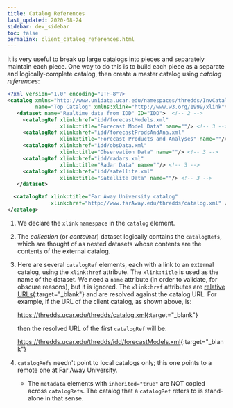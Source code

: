 ```yaml
---
title: Catalog References
last_updated: 2020-08-24
sidebar: dev_sidebar
toc: false
permalink: client_catalog_references.html
---
```


It is very useful to break up large catalogs into pieces and separately maintain each piece.
One way to do this is to build each piece as a separate and logically-complete catalog, then create a master catalog using _catalog references_:

~~~xml
<?xml version="1.0" encoding="UTF-8"?>
<catalog xmlns="http://www.unidata.ucar.edu/namespaces/thredds/InvCatalog/v1.0" 
         name="Top Catalog" xmlns:xlink="http://www.w3.org/1999/xlink"> <!-- 1 -->
   <dataset name="Realtime data from IDD" ID="IDD">  <!-- 2 -->
     <catalogRef xlink:href="idd/forecastModels.xml" 
                 xlink:title="Forecast Model Data" name=""/> <!-- 3 -->
     <catalogRef xlink:href="idd/forecastProdsAndAna.xml" 
                 xlink:title="Forecast Products and Analyses" name=""/> <!-- 3 -->
     <catalogRef xlink:href="idd/obsData.xml" 
                 xlink:title="Observation Data" name=""/> <!-- 3 -->
     <catalogRef xlink:href="idd/radars.xml" 
                 xlink:title="Radar Data" name=""/> <!-- 3 -->
     <catalogRef xlink:href="idd/satellite.xml" 
                 xlink:title="Satellite Data" name=""/> <!-- 3 -->
   </dataset>

  <catalogRef xlink:title="Far Away University catalog" 
              xlink:href="http://www.farAway.edu/thredds/catalog.xml" />    <!-- 4 -->
</catalog>
~~~

1. We declare the `xlink` `namespace` in the `catalog` element.
2. The _collection_ (or _container_) dataset logically contains the `catalogRefs`, which are thought of as nested datasets whose contents are the contents of the external catalog.
3. Here are several `catalogRef` elements, each with a link to an external catalog, using the `xlink:href` attribute. 
   The `xlink:title` is used as the name of the dataset.
   We need a `name` attribute (in order to validate, for obscure reasons), but it is ignored.
   The `xlink:href` attributes are [relative URLs](https://www.w3.org/TR/WD-html40-970917/htmlweb.html#h-5.1.2){:target="_blank"} and are resolved against the catalog URL. 
   For example, if the URL of the client catalog, as shown above, is:

   <https://thredds.ucar.edu/thredds/catalog.xml>{:target="_blank"}

   then the resolved URL of the first `catalogRef` will be:

   <https://thredds.ucar.edu/thredds/idd/forecastModels.xml>{:target="_blank"}

4. `catalogRefs` needn't point to local catalogs only; this one points to a remote one at Far Away University.
   * The `metadata` elements with `inherited="true"` are NOT copied across `catalogRefs`.
     The catalog that a `catalogRef` refers to is stand-alone in that sense.
